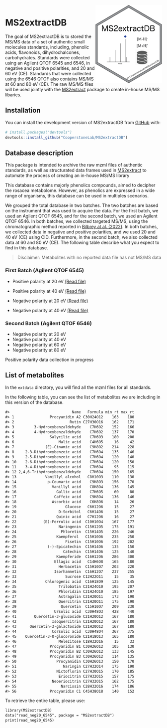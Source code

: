 
<!-- README.md is generated from README.Rmd. Please edit that file -->

<img src="man/figures/MS2extractDB.png" align="right" height="250" style="float:right; height:250px;"/>

# MS2extractDB

<!-- badges: start -->
<!-- badges: end -->

The goal of MS2extractDB is to stored the MS/MS data of a set of
authentic small molecules standards, including, phenolic acids,
flavonoids, dihydrochalcones, carbohydrates. Standards were collected
using an Agilent QTOF 6545 and 6546, in negative and positive
polarities, and 20 and 60 eV (CE). Standards that were collected using
the 6546 QTOF also contains MS/MS at 60 and 80 eV (CE). The raw MS/MS
files will be used jointly with the
[MS2extract](https://cooperstonelab.github.io/MS2extract/) package to
create in-house MS/MS libaries.

## Installation

You can install the development version of MS2extractDB from
[GitHub](https://github.com/CooperstoneLab/MS2extractDB) with:

``` r
# install.packages("devtools")
devtools::install_github("CooperstoneLab/MS2extractDB")
```

## Database description

This package is intended to archive the raw mzml files of authentic
standards, as well as structurated data frames used in
[MS2extract](https://cooperstonelab.github.io/MS2extract/) to automate
the process of creating an in-house MS/MS library

This database contains majorly phenolics compounds, aimed to decipher
the rosacea metabolome. However, as phenolics are expressed in a wide
range of organisms, this database can be used in multiples scenarios.

We grouped the total database in two batches. The two batches are based
on the instrument that was used to acquire the data. For the first
batch, we used an Agilent QTOF 6545, and for the second batch, we used
an Agilent QTOF 6546. In both batches, we collected targeted MS/MS,
using the chromatographic method reported in [Bilbrey at al.
(2022)](https://nph.onlinelibrary.wiley.com/doi/full/10.1111/nph.17693).
In both batches, we collected data in negative and positive polarities,
and we used 20 and 40 eV (CE) using CID. Furthermore, in the second
batch, we also collected data at 60 and 80 eV (CE). The following table
describe what you expect to find in this database.

> Disclaimer: Metabolites with no reported data file has not MS/MS data

### First Batch (Agilent QTOF 6545)

- Positive polarity at 20 eV [(Read
  file)](https://github.com/CooperstoneLab/MS2extractDB/blob/main/inst/extdata/batch_read_pos20_6545.csv)

- Positive polarity at 40 eV [(Read
  file)](https://github.com/CooperstoneLab/MS2extractDB/blob/main/inst/extdata/batch_read_neg40_6545.csv)

- Negative polarity at 20 eV [(Read
  file)](https://github.com/CooperstoneLab/MS2extractDB/blob/main/inst/extdata/batch_read_neg20.csv)

- Negative polarity at 40 eV [(Read
  file)](https://github.com/CooperstoneLab/MS2extractDB/blob/main/inst/extdata/batch_read_neg40.csv)

### Second Batch (Agilent QTOF 6546)

- Negative polarity at 20 eV
- Negative polarity at 40 eV
- Negative polarity at 60 eV
- Negative polarity at 80 eV

Positive polarity data collection in progress

## List of metabolites

In the `extdata` directory, you will find all the mzml files for all
standards.

In the following table, you can see the list of metabolites we are
including in this version of the database.

    #>                            Name   Formula min_rt max_rt
    #> 1                Procyanidin A2 C30H24O12    163    180
    #> 2                         Rutin C27H30O16    162    171
    #> 3         3-Hydroxybenzaldehyde    C7H6O2    152    166
    #> 4         4-Hydroxybenzaldehyde    C7H6O2    137    170
    #> 5                Salycilic acid    C7H6O3    180    200
    #> 6                    Malic acid    C4H6O5     16     42
    #> 7              (E)-Cinamic acid    C9H8O2    214    228
    #> 8     2-3-Dihydroxybenzoic acid    C7H6O4    135    146
    #> 9     2-5-Dihydroxybenzoic acid    C7H6O4    120    140
    #> 10    2-6-Dihydroxybenzoic acid    C7H6O4    120    150
    #> 11    3-4-Dihydroxybenzoic acid    C7H6O4     95    115
    #> 12 2,4,6-Trihydroxybenzaldehyde    C7H6O4    150    165
    #> 13             Vanillyl alcohol   C8H10O3    110    130
    #> 14              p-Coumaric acid    C9H8O3    156    170
    #> 15                Vanillyl acid    C8H8O4    136    145
    #> 16                  Gallic acid    C7H6O5     60     80
    #> 17                 Caffeic acid    C9H8O4    136    146
    #> 18                Ascorbic acid    C6H8O6     14     26
    #> 19                      Glucose   C6H12O6     15     27
    #> 20                   D-Sorbitol   C6H14O6     15     27
    #> 21                  Quinic acid   C7H12O6     16     27
    #> 22            (E)-Ferrulic acid  C10H10O4    167    177
    #> 23                   Naringenin  C15H12O5    175    191
    #> 24                    Phloretin  C15H14O5    226    246
    #> 25                  Kaempferol   C15H10O6    235    250
    #> 26                      Fisetin  C15H10O6    192    202
    #> 27              (-)-Epicatechin  C15H14O6    135    150
    #> 28                     Catechin  C15H14O6    125    140
    #> 29                  Kaempferide  C16H12O6    286    300
    #> 30                 Ellagic acid   C14H6O8    165    180
    #> 31                   Herbacetin  C15H10O7    203    220
    #> 32                 Isorhamnetin  C16H12O7    237    255
    #> 33                      Sucrose C12H22O11     15     35
    #> 34             Chlorogenic acid  C16H18O9    125    145
    #> 35                   Trilobatin C21H24O10    195    207
    #> 36                   Phloridzin C21H24O10    185    197
    #> 37                   Astragalin C21H20O11    173    190
    #> 38                   Quercitrin C21H20O11    175    190
    #> 39                    Quercetin  C15H10O7    209    230
    #> 40                 Ursolic acid  C30H48O3    428    440
    #> 41        Quercetin-3-glucoside C21H20O12    167    180
    #> 42                Isoquercitrin C21H20O12    167    180
    #> 43      Quercetin-3-galactoside C21H20O12    167    180
    #> 44                Corsolic acid  C30H48O4    367    375
    #> 45    Quercetin-3-O-glucoronide C21H18O13    165    180
    #> 46                   Melezitose C18H32O16     15     33
    #> 47               Procyanidin B1 C30H26O12    105    130
    #> 48               Procyanidin B2 C30H26O12    133    145
    #> 49               Procyanidin B3 C30H26O12    114    135
    #> 50                  Procyanidin C30H26O13    150    170
    #> 51                     Naringin C27H32O14    175    190
    #> 52                  Nictoflorin C27H30O15    170    185
    #> 53                   Eriocitrin C27H32O15    157    175
    #> 54                Neoeriocitrin C27H32O15    162    175
    #> 55                    Narcissin C28H32O16    174    186
    #> 56               Procyanidin C1 C45H38O18    140    152

To retrieve the entire table, please use:

    library(MS2extractDB)
    data("read_neg20_6545", package = "MS2extractDB")
    print(read_neg20_6545)
